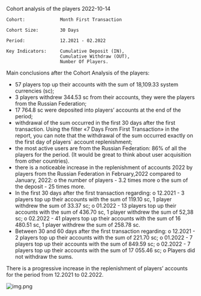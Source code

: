 Cohort analysis of the players
2022-10-14

    Cohort:             Month First Transaction

    Cohort Size:        30 Days

    Period:             12.2021 - 02.2022

    Key Indicators:     Cumulative Deposit (IN), 
                        Cumulative Withdraw (OUT), 
                        Number Of Players.

Main conclusions after the Cohort Analysis of the players:
- 57 players top up their accounts with the sum of 18,109.33 system currencies (sc);
- 3 players withdrew 344.53 sc from their accounts, they were the players from the Russian Federation;
- 17 764.8 sc were deposited into players’ accounts at the end of the period;
- withdrawal of the sum occurred in the first 30 days after the first transaction. Using the filter «7 Days From First Transaction» in the report, you can note that the withdrawal of the sum occurred exactly on the first day of players` account replenishment;
- the most active users are from the Russian Federation: 86% of all the players for the period. (It would be great to think about user acquisition from other countries).
- there is a noticeable increase in the replenishment of accounts 2022 by players from the Russian Federation
in February,2022 compared to January, 2022:
o	the number of players - 3.2 times more
o	the sum of the deposit - 25 times more.
- In the first 30 days after the first transaction regarding:
o	12.2021 - 3 players top up their accounts with the sum of 119.10 sc, 1 player withdrew the sum                   of 33.37 sc;
o	01.2022 - 13 players top up their accounts with the sum of 436.70 sc, 1 player withdrew the sum              of 52,38 sc;
o	02.2022 - 41 players top up their accounts with the sum of 16 480.51 sc, 1 player withdrew the sum of 258.78 sc.
- Between 30 and 60 days after the first transaction regarding:
o	12.2021 - 2 players top up their accounts with the sum of 221.70 sc;
o	01.2022 - 7 players top up their accounts with the sum of 849.59 sc;
o	02.2022 - 7 players top up their accounts with the sum of 17 055.46 sc;
o	Players did not withdraw the sums.

There is a progressive increase in the replenishment of players’ accounts for the period from 12.2021 to 02.2022.


![img.png](img.png)




